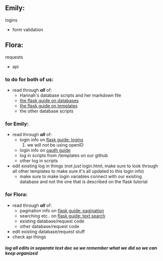 ## Emily:
logins
- form validation 

## Flora:
requests
- api 

### to do for both of us:
- read through **_all_** of:
    * Hannah's database scripts and her markdown file
    * [the flask guide on databases](https://blog.miguelgrinberg.com/post/the-flask-mega-tutorial-part-iv-database)
    * [the flask guide on templates](https://blog.miguelgrinberg.com/post/the-flask-mega-tutorial-part-ii-templates)
    * the other database scripts

### for Emily:
- read through **_all_** of:
    * login info on [flask guide: logins](https://blog.miguelgrinberg.com/post/the-flask-mega-tutorial-part-v-user-logins)
        1. we will _not_ be using openID
    * login info on [oauth guide](https://blog.miguelgrinberg.com/post/oauth-authentication-with-flask)
    * log in scripts from /templates on our github
    * other log in scripts
- edit existing log in things (not _just_ login.html, make sure to look through all other templates to make sure it's all updated to this login info)
    * make sure to make login variables connect with our existing database and not the one that is described on the flask tutorial

### for Flora:
- read through **_all_** of:
    * pagination info on [flask guide: pagination](https://blog.miguelgrinberg.com/post/the-flask-mega-tutorial-part-ix-pagination)
    * searching etc.. on [flask guide: text search](https://blog.miguelgrinberg.com/post/the-flask-mega-tutorial-part-x-full-text-search)
    * existing database/request code
    * other database/request code
- edit existing database/request stuff 
- check api things 

#### _log all edits in separate text doc so we remember what we did so we can keep organized_ 
